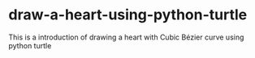 # draw-a-heart-using-python-turtle
This is a introduction of drawing a heart with Cubic Bézier curve using python turtle
